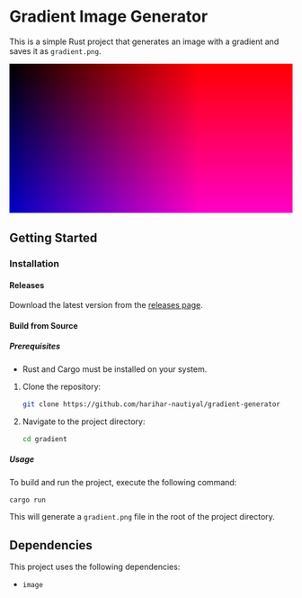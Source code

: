 # Gradient Image Generator

This is a simple Rust project that generates an image with a gradient and saves it as `gradient.png`.

![Gradient Image](./gradient.png)

## Getting Started

### Installation

#### Releases
Download the latest version from the [releases page](https://github.com/harihar-nautiyal/gradient-generator/releases).

#### Build from Source

##### Prerequisites
*   Rust and Cargo must be installed on your system.

1.  Clone the repository:
    ```bash
    git clone https://github.com/harihar-nautiyal/gradient-generator
    ```
2.  Navigate to the project directory:
    ```bash
    cd gradient
    ```

##### Usage

To build and run the project, execute the following command:

```bash
cargo run
```

This will generate a `gradient.png` file in the root of the project directory.

## Dependencies

This project uses the following dependencies:

*   `image`

